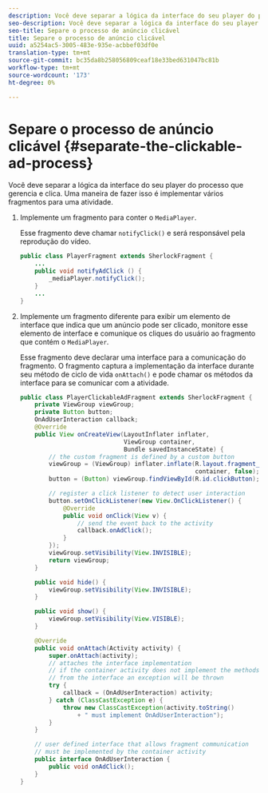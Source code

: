 ```yaml
---
description: Você deve separar a lógica da interface do seu player do processo que gerencia e clica. Uma maneira de fazer isso é implementar vários fragmentos para uma atividade.
seo-description: Você deve separar a lógica da interface do seu player do processo que gerencia e clica. Uma maneira de fazer isso é implementar vários fragmentos para uma atividade.
seo-title: Separe o processo de anúncio clicável
title: Separe o processo de anúncio clicável
uuid: a5254ac5-3005-483e-935e-acbbef03df0e
translation-type: tm+mt
source-git-commit: bc35da8b258056809ceaf18e33bed631047bc81b
workflow-type: tm+mt
source-wordcount: '173'
ht-degree: 0%

---
```



# Separe o processo de anúncio clicável {#separate-the-clickable-ad-process}

Você deve separar a lógica da interface do seu player do processo que gerencia e clica. Uma maneira de fazer isso é implementar vários fragmentos para uma atividade.

1. Implemente um fragmento para conter o `MediaPlayer`.

   Esse fragmento deve chamar `notifyClick()` e será responsável pela reprodução do vídeo.

   ```java
   public class PlayerFragment extends SherlockFragment { 
       ... 
       public void notifyAdClick () { 
           _mediaPlayer.notifyClick(); 
       } 
       ... 
   } 
   ```

1. Implemente um fragmento diferente para exibir um elemento de interface que indica que um anúncio pode ser clicado, monitore esse elemento de interface e comunique os cliques do usuário ao fragmento que contém o `MediaPlayer`.

   Esse fragmento deve declarar uma interface para a comunicação do fragmento. O fragmento captura a implementação da interface durante seu método de ciclo de vida `onAttach()` e pode chamar os métodos da interface para se comunicar com a atividade.

   ```java
   public class PlayerClickableAdFragment extends SherlockFragment { 
       private ViewGroup viewGroup; 
       private Button button; 
       OnAdUserInteraction callback; 
       @Override 
       public View onCreateView(LayoutInflater inflater,  
                                ViewGroup container,  
                                Bundle savedInstanceState) { 
           // the custom fragment is defined by a custom button 
           viewGroup = (ViewGroup) inflater.inflate(R.layout.fragment_player_clickable_ad,  
                                                    container, false); 
           button = (Button) viewGroup.findViewById(R.id.clickButton); 
   
           // register a click listener to detect user interaction 
           button.setOnClickListener(new View.OnClickListener() { 
               @Override 
               public void onClick(View v) { 
                   // send the event back to the activity 
                   callback.onAdClick(); 
               } 
           }); 
           viewGroup.setVisibility(View.INVISIBLE); 
           return viewGroup; 
       } 
   
       public void hide() { 
           viewGroup.setVisibility(View.INVISIBLE); 
       } 
   
       public void show() { 
           viewGroup.setVisibility(View.VISIBLE);     
       } 
   
       @Override 
       public void onAttach(Activity activity) { 
           super.onAttach(activity); 
           // attaches the interface implementation 
           // if the container activity does not implement the methods  
           // from the interface an exception will be thrown 
           try { 
               callback = (OnAdUserInteraction) activity; 
           } catch (ClassCastException e) { 
               throw new ClassCastException(activity.toString() 
                   + " must implement OnAdUserInteraction"); 
           }     
       } 
   
       // user defined interface that allows fragment communication 
       // must be implemented by the container activity 
       public interface OnAdUserInteraction { 
           public void onAdClick(); 
       } 
   } 
   ```
